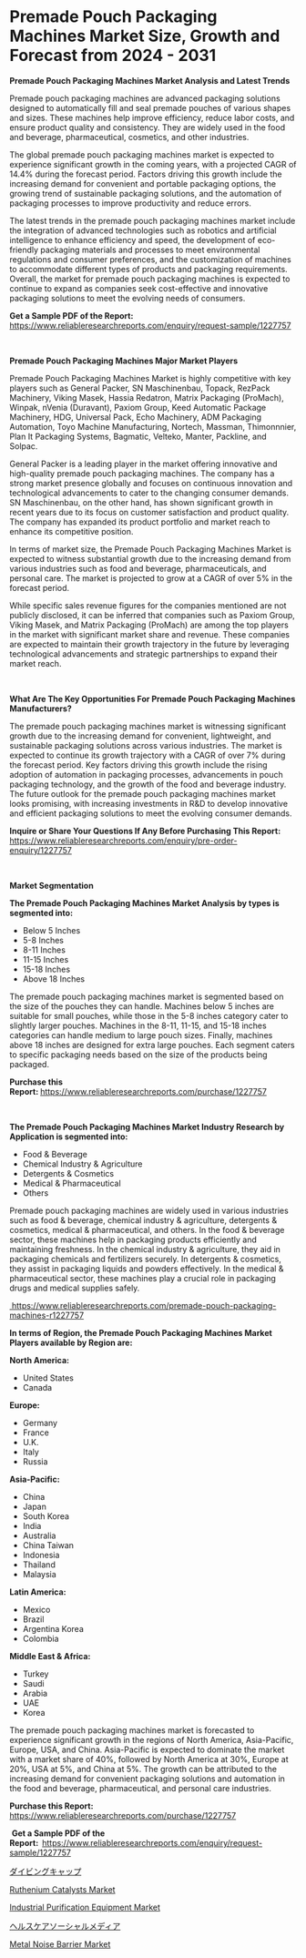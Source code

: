 <p><h1>Premade Pouch Packaging Machines Market Size, Growth and Forecast from 2024 - 2031</h1></p><p><strong>Premade Pouch Packaging Machines Market Analysis and Latest Trends</strong></p>
<p><p>Premade pouch packaging machines are advanced packaging solutions designed to automatically fill and seal premade pouches of various shapes and sizes. These machines help improve efficiency, reduce labor costs, and ensure product quality and consistency. They are widely used in the food and beverage, pharmaceutical, cosmetics, and other industries.</p><p>The global premade pouch packaging machines market is expected to experience significant growth in the coming years, with a projected CAGR of 14.4% during the forecast period. Factors driving this growth include the increasing demand for convenient and portable packaging options, the growing trend of sustainable packaging solutions, and the automation of packaging processes to improve productivity and reduce errors.</p><p>The latest trends in the premade pouch packaging machines market include the integration of advanced technologies such as robotics and artificial intelligence to enhance efficiency and speed, the development of eco-friendly packaging materials and processes to meet environmental regulations and consumer preferences, and the customization of machines to accommodate different types of products and packaging requirements. Overall, the market for premade pouch packaging machines is expected to continue to expand as companies seek cost-effective and innovative packaging solutions to meet the evolving needs of consumers.</p></p>
<p><strong>Get a Sample PDF of the Report:&nbsp;</strong> <a href="https://www.reliableresearchreports.com/enquiry/request-sample/1227757">https://www.reliableresearchreports.com/enquiry/request-sample/1227757</a></p>
<p>&nbsp;</p>
<p><strong>Premade Pouch Packaging Machines Major Market Players</strong></p>
<p><p>Premade Pouch Packaging Machines Market is highly competitive with key players such as General Packer, SN Maschinenbau, Topack, RezPack Machinery, Viking Masek, Hassia Redatron, Matrix Packaging (ProMach), Winpak, nVenia (Duravant), Paxiom Group, Keed Automatic Package Machinery, HDG, Universal Pack, Echo Machinery, ADM Packaging Automation, Toyo Machine Manufacturing, Nortech, Massman, Thimonnnier, Plan It Packaging Systems, Bagmatic, Velteko, Manter, Packline, and Solpac.</p><p>General Packer is a leading player in the market offering innovative and high-quality premade pouch packaging machines. The company has a strong market presence globally and focuses on continuous innovation and technological advancements to cater to the changing consumer demands. SN Maschinenbau, on the other hand, has shown significant growth in recent years due to its focus on customer satisfaction and product quality. The company has expanded its product portfolio and market reach to enhance its competitive position.</p><p>In terms of market size, the Premade Pouch Packaging Machines Market is expected to witness substantial growth due to the increasing demand from various industries such as food and beverage, pharmaceuticals, and personal care. The market is projected to grow at a CAGR of over 5% in the forecast period.</p><p>While specific sales revenue figures for the companies mentioned are not publicly disclosed, it can be inferred that companies such as Paxiom Group, Viking Masek, and Matrix Packaging (ProMach) are among the top players in the market with significant market share and revenue. These companies are expected to maintain their growth trajectory in the future by leveraging technological advancements and strategic partnerships to expand their market reach.</p></p>
<p>&nbsp;</p>
<p><strong>What Are The Key Opportunities For Premade Pouch Packaging Machines Manufacturers?</strong></p>
<p><p>The premade pouch packaging machines market is witnessing significant growth due to the increasing demand for convenient, lightweight, and sustainable packaging solutions across various industries. The market is expected to continue its growth trajectory with a CAGR of over 7% during the forecast period. Key factors driving this growth include the rising adoption of automation in packaging processes, advancements in pouch packaging technology, and the growth of the food and beverage industry. The future outlook for the premade pouch packaging machines market looks promising, with increasing investments in R&D to develop innovative and efficient packaging solutions to meet the evolving consumer demands.</p></p>
<p><strong>Inquire or Share Your Questions If Any Before Purchasing This Report:</strong> <a href="https://www.reliableresearchreports.com/enquiry/pre-order-enquiry/1227757">https://www.reliableresearchreports.com/enquiry/pre-order-enquiry/1227757</a></p>
<p>&nbsp;</p>
<p><strong>Market Segmentation</strong></p>
<p><strong>The Premade Pouch Packaging Machines Market Analysis by types is segmented into:</strong></p>
<p><ul><li>Below 5 Inches</li><li>5-8 Inches</li><li>8-11 Inches</li><li>11-15 Inches</li><li>15-18 Inches</li><li>Above 18 Inches</li></ul></p>
<p><p>The premade pouch packaging machines market is segmented based on the size of the pouches they can handle. Machines below 5 inches are suitable for small pouches, while those in the 5-8 inches category cater to slightly larger pouches. Machines in the 8-11, 11-15, and 15-18 inches categories can handle medium to large pouch sizes. Finally, machines above 18 inches are designed for extra large pouches. Each segment caters to specific packaging needs based on the size of the products being packaged.</p></p>
<p><strong>Purchase this Report:&nbsp;</strong><a href="https://www.reliableresearchreports.com/purchase/1227757">https://www.reliableresearchreports.com/purchase/1227757</a></p>
<p>&nbsp;</p>
<p><strong>The Premade Pouch Packaging Machines Market Industry Research by Application is segmented into:</strong></p>
<p><ul><li>Food & Beverage</li><li>Chemical Industry & Agriculture</li><li>Detergents & Cosmetics</li><li>Medical & Pharmaceutical</li><li>Others</li></ul></p>
<p><p>Premade pouch packaging machines are widely used in various industries such as food & beverage, chemical industry & agriculture, detergents & cosmetics, medical & pharmaceutical, and others. In the food & beverage sector, these machines help in packaging products efficiently and maintaining freshness. In the chemical industry & agriculture, they aid in packaging chemicals and fertilizers securely. In detergents & cosmetics, they assist in packaging liquids and powders effectively. In the medical & pharmaceutical sector, these machines play a crucial role in packaging drugs and medical supplies safely.</p></p>
<p><a href="https://www.reliableresearchreports.com/premade-pouch-packaging-machines-r1227757">&nbsp;https://www.reliableresearchreports.com/premade-pouch-packaging-machines-r1227757</a></p>
<p><strong>In terms of Region, the Premade Pouch Packaging Machines Market Players available by Region are:</strong></p>
<p>
    <p> <strong> North America: </strong>
        <ul>
            <li>United States</li>
            <li>Canada</li>
        </ul>
        </p> 
    <p> <strong> Europe: </strong>
        <ul>
            <li>Germany</li>
            <li>France</li>
            <li>U.K.</li>
            <li>Italy</li>
            <li>Russia</li>
        </ul>
        </p> 
    <p> <strong> Asia-Pacific: </strong>
        <ul>
            <li>China</li>
            <li>Japan</li>
            <li>South Korea</li>
            <li>India</li>
            <li>Australia</li>
            <li>China Taiwan</li>
            <li>Indonesia</li>
            <li>Thailand</li>
            <li>Malaysia</li>
        </ul>
        </p> 
    <p> <strong> Latin America: </strong>
        <ul>
            <li>Mexico</li>
            <li>Brazil</li>
            <li>Argentina Korea</li>
            <li>Colombia</li>
        </ul>
        </p> 
    <p> <strong> Middle East & Africa: </strong>
        <ul>
            <li>Turkey</li>
            <li>Saudi</li>
            <li>Arabia</li>
            <li>UAE</li>
            <li>Korea</li>
        </ul>
    </p>
    </p>
<p><p>The premade pouch packaging machines market is forecasted to experience significant growth in the regions of North America, Asia-Pacific, Europe, USA, and China. Asia-Pacific is expected to dominate the market with a market share of 40%, followed by North America at 30%, Europe at 20%, USA at 5%, and China at 5%. The growth can be attributed to the increasing demand for convenient packaging solutions and automation in the food and beverage, pharmaceutical, and personal care industries.</p></p>
<p><strong>Purchase this Report: </strong><a href="https://www.reliableresearchreports.com/purchase/1227757">https://www.reliableresearchreports.com/purchase/1227757</a></p>
<p>&nbsp;<strong>Get a Sample PDF of the Report:&nbsp;&nbsp;</strong><a href="https://www.reliableresearchreports.com/enquiry/request-sample/1227757">https://www.reliableresearchreports.com/enquiry/request-sample/1227757</a></p>
<p><strong></strong></p>
<p><p><a href="https://github.com/EstelWisozk1/Market-Research-Report-List-1/blob/main/129383740917.md">ダイビングキャップ</a></p><p><a href="https://issuu.com/reportprime-2/docs/ruthenium-catalysts-market-size-2030.pptx">Ruthenium Catalysts Market</a></p><p><a href="https://github.com/indrystar/Market-Research-Report-List-3/blob/main/industrial-purification-equipment-market.md">Industrial Purification Equipment Market</a></p><p><a href="https://github.com/andym141978/Market-Research-Report-List-1/blob/main/842099540918.md">ヘルスケアソーシャルメディア</a></p><p><a href="https://issuu.com/reportprime-2/docs/metal-noise-barrier-market-size-2030.pptx">Metal Noise Barrier Market</a></p></p>